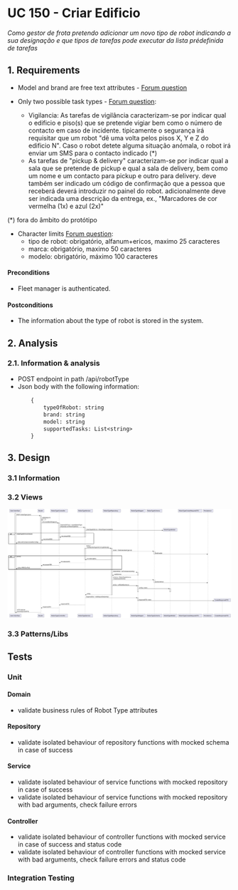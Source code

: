 # UC 150 - Criar Edificio
*Como gestor de frota pretendo adicionar um novo tipo de robot indicando a sua designação e que tipos de tarefas pode executar da lista prédefinida de tarefas*

## 1. Requirements

- Model and brand are free text attributes - [Forum question](https://moodle.isep.ipp.pt/mod/forum/discuss.php?d=25367)

- Only two possible task types - [Forum question](https://moodle.isep.ipp.pt/mod/forum/discuss.php?d=25045#p31683):
    - Vigilancia: As tarefas de vigilância caracterizam-se por indicar qual o edificio e piso(s) que se pretende vigiar bem como o número de contacto em caso de incidente. tipicamente o segurança irá requisitar que um robot "dê uma volta pelos pisos X, Y e Z do edificio N". Caso o robot detete alguma situação anómala, o robot irá enviar um SMS para o contacto indicado (*)
    - As tarefas de "pickup & delivery" caracterizam-se por indicar qual a sala que se pretende de pickup e qual a sala de delivery, bem como um nome e um contacto para pickup e outro para delivery. deve também ser indicado um código de confirmação que a pessoa que receberá deverá introduzir no painel do robot. adicionalmente deve ser indicada uma descrição da entrega, ex., "Marcadores de cor vermelha (1x) e azul (2x)"

(*) fora do âmbito do protótipo

- Character limits [Forum question](https://moodle.isep.ipp.pt/mod/forum/discuss.php?d=25171):
    - tipo de robot: obrigatório, alfanum+ericos, maximo 25 caracteres
    - marca: obrigatório, maximo 50 caracteres
    - modelo: obrigatório, máximo 100 caracteres

#### Preconditions
* Fleet manager is authenticated.

#### Postconditions
* The information about the type of robot is stored in the system.

## 2. Analysis

### 2.1. Information & analysis

- POST endpoint in path /api/robotType
- Json body with the following information:
    ```
        {
            typeOfRobot: string
            brand: string
            model: string
            supportedTasks: List<string>
        }
    ```

## 3. Design

### 3.1 Information

### 3.2 Views
![VP-US350](./UC350-ProcessView.svg)

### 3.3 Patterns/Libs

## Tests

### Unit

#### Domain
- validate business rules of Robot Type attributes

#### Repository
- validate isolated behaviour of repository functions with mocked schema in case of success

#### Service
- validate isolated behaviour of service functions with mocked repository in case of success
- validate isolated behaviour of service functions with mocked repository with bad arguments, check failure errors

#### Controller
- validate isolated behaviour of controller functions with mocked service in case of success and status code
- validate isolated behaviour of controller functions with mocked service with bad arguments, check failure errors and status code


### Integration Testing